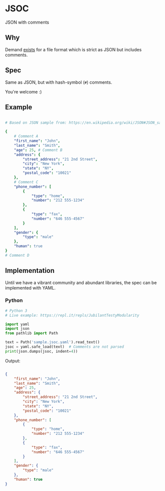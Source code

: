 
# JSOC

JSON with comments

## Why

Demand [exists](https://stackoverflow.com/questions/244777/can-comments-be-used-in-json) for a file format which is strict as JSON but includes comments.

## Spec

Same as JSON, but with hash-symbol (`#`) comments.

You're welcome :)

## Example

```yaml

# Based on JSON sample from: https://en.wikipedia.org/wiki/JSON#JSON_sample

{
    # Comment A
    "first_name": "John",
    "last_name": "Smith",
    "age": 25, # Comment B
    "address": {
        "street_address": "21 2nd Street",
        "city": "New York",
        "state": "NY",
        "postal_code": "10021"
    },
    # Comment C
    "phone_number": [
        {
            "type": "home",
            "number": "212 555-1234"
        },
        {
            "type": "fax",
            "number": "646 555-4567"
        }
    ],
    "gender": {
        "type": "male"
    },
    "human": true
}
# Comment D

```

## Implementation

Until we have a vibrant community and abundant libraries, the spec can be implemented with YAML.

### Python

```python
# Python 3
# Live example: https://repl.it/repls/JubilantTestyModularity

import yaml
import json
from pathlib import Path

text = Path('sample.jsoc.yaml').read_text()
jsoc = yaml.safe_load(text)  # Comments are not parsed
print(json.dumps(jsoc, indent=4))

```

Output:

```json

{
    "first_name": "John",
    "last_name": "Smith",
    "age": 25,
    "address": {
        "street_address": "21 2nd Street",
        "city": "New York",
        "state": "NY",
        "postal_code": "10021"
    },
    "phone_number": [
        {
            "type": "home",
            "number": "212 555-1234"
        },
        {
            "type": "fax",
            "number": "646 555-4567"
        }
    ],
    "gender": {
        "type": "male"
    },
    "human": true
}

```


